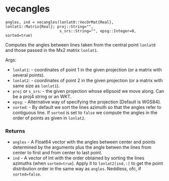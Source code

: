 # vecangles

```
angles, ind = vecangles(lonlat0::VecOrMat{Real}, lonlat1::Matrix{Real}; proj::String="",
                        s_srs::String="", epsg::Integer=0, sorted=true)
```

Computes the angles between lines taken from the central point `lonlat0` and those passed in the Mx2 matrix `lonlat1`. 

Args:

* `lonlat1`:  - coordinates of point 1 in the given projection (or a matrix with several points).
* `lonlat2`:  - coordinates of point 2 in the given projection (or a matrix with same size as `lonlat1`).
* `proj` or `s_srs`:  - the given projection whose ellipsoid we move along. Can be a proj4 string or an WKT.
* `epsg`:     - Alternative way of specifying the projection [Default is WGS84].
* `sorted`:   - By default we sort the lines azimuth so that the angles refer to contiguous line.
  If `sorted` is set to `false` we compute the angles in the order of points as given in `lonlat2`.

### Returns

* `angles` - A Float64 vector with the angles between center and points determined by the arguments plus the
  angle betwen the lines from center to first and from center to last point.
* `ind` - A vector of Int with the order obtained by sorting the lines azimuths (when `sorted=true`).
  Apply it to `lonlat2[ind,:]` to get the point distribution order in the same way as `angles`.
  Neddless, ofc, if `sorted=false`.
